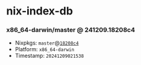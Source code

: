 # nix-index-db
### x86_64-darwin/master @ 241209.18208c4
- Nixpkgs: `master`@[`18208c4`](https://github.com/NixOS/nixpkgs/commit/18208c490751c0e19596b871f36770a575a2a681)
- Platform: `x86_64-darwin`
- Timestamp: `20241209021538`
